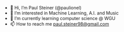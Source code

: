 - 👋 Hi, I’m Paul Steiner (@paulionel)
- 👀 I’m interested in Machine Learning, A.I. and Music
- 🌱 I’m currently learning computer science @ WGU
- 📫 How to reach me paul.steiner98@gmail.com
